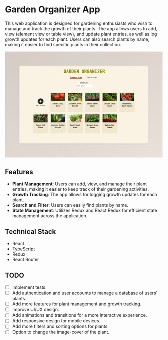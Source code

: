 # Garden Organizer App

This web application is designed for gardening enthusiasts who wish to manage and track the growth of their plants. The app allows users to add, view (element view or table view), and update plant entries, as well as log growth updates for each plant. Users can also search plants by name, making it easier to find specific plants in their collection.

![Garden Organizer App](/public/garden-organizer.jpeg)

## Features

- **Plant Management**: Users can add, view, and manage their plant entries, making it easier to keep track of their gardening activities.
- **Growth Tracking**: The app allows for logging growth updates for each plant.
- **Search and Filter**: Users can easily find plants by name.
- **State Management**: Utilizes Redux and React Redux for efficient state management across the application.

## Technical Stack

- React
- TypeScript 
- Redux
- React Router

## TODO

- [ ] Implement tests.
- [ ] Add authentication and user accounts to manage a database of users' plants.
- [ ] Add more features for plant management and growth tracking.
- [ ] Improve UI/UX design.
- [ ] Add animations and transitions for a more interactive experience.
- [ ] Add responsive design for mobile devices. 
- [ ] Add more filters and sorting options for plants.
- [ ] Option to change the image-cover of the plant.
